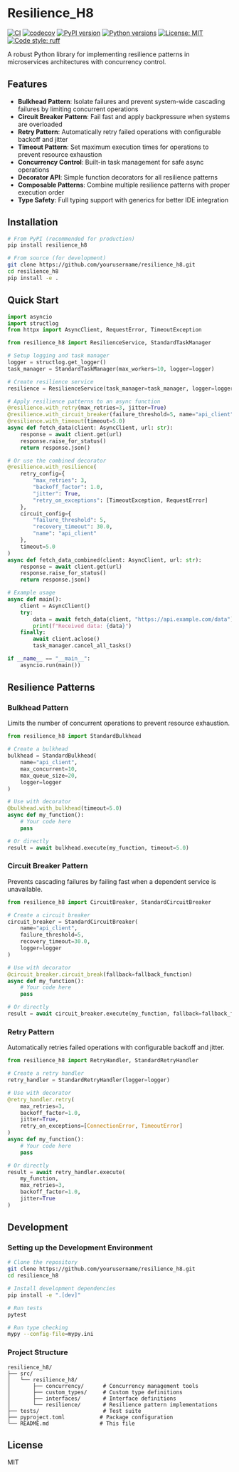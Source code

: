 # Resilience_H8

[![CI](https://github.com/Harut8/resilience_h8/workflows/CI/badge.svg)](https://github.com/Harut8/resilience_h8/actions/workflows/ci.yml)
[![codecov](https://codecov.io/gh/Harut8/resilience_h8/branch/main/graph/badge.svg)](https://codecov.io/gh/Harut8/resilience_h8)
[![PyPI version](https://badge.fury.io/py/resilience-h8.svg)](https://badge.fury.io/py/resilience-h8)
[![Python versions](https://img.shields.io/pypi/pyversions/resilience-h8.svg)](https://pypi.org/project/resilience-h8/)
[![License: MIT](https://img.shields.io/badge/License-MIT-yellow.svg)](https://opensource.org/licenses/MIT)
[![Code style: ruff](https://img.shields.io/badge/code%20style-ruff-000000.svg)](https://github.com/astral-sh/ruff)

A robust Python library for implementing resilience patterns in microservices architectures with concurrency control.

## Features

- **Bulkhead Pattern**: Isolate failures and prevent system-wide cascading failures by limiting concurrent operations
- **Circuit Breaker Pattern**: Fail fast and apply backpressure when systems are overloaded
- **Retry Pattern**: Automatically retry failed operations with configurable backoff and jitter
- **Timeout Pattern**: Set maximum execution times for operations to prevent resource exhaustion
- **Concurrency Control**: Built-in task management for safe async operations
- **Decorator API**: Simple function decorators for all resilience patterns
- **Composable Patterns**: Combine multiple resilience patterns with proper execution order
- **Type Safety**: Full typing support with generics for better IDE integration

## Installation

```bash
# From PyPI (recommended for production)
pip install resilience_h8

# From source (for development)
git clone https://github.com/yourusername/resilience_h8.git
cd resilience_h8
pip install -e .
```

## Quick Start

```python
import asyncio
import structlog
from httpx import AsyncClient, RequestError, TimeoutException

from resilience_h8 import ResilienceService, StandardTaskManager

# Setup logging and task manager
logger = structlog.get_logger()
task_manager = StandardTaskManager(max_workers=10, logger=logger)

# Create resilience service
resilience = ResilienceService(task_manager=task_manager, logger=logger)

# Apply resilience patterns to an async function
@resilience.with_retry(max_retries=3, jitter=True)
@resilience.with_circuit_breaker(failure_threshold=5, name="api_client")
@resilience.with_timeout(timeout=5.0)
async def fetch_data(client: AsyncClient, url: str):
    response = await client.get(url)
    response.raise_for_status()
    return response.json()

# Or use the combined decorator
@resilience.with_resilience(
    retry_config={
        "max_retries": 3,
        "backoff_factor": 1.0,
        "jitter": True,
        "retry_on_exceptions": [TimeoutException, RequestError]
    },
    circuit_config={
        "failure_threshold": 5,
        "recovery_timeout": 30.0,
        "name": "api_client"
    },
    timeout=5.0
)
async def fetch_data_combined(client: AsyncClient, url: str):
    response = await client.get(url)
    response.raise_for_status()
    return response.json()

# Example usage
async def main():
    client = AsyncClient()
    try:
        data = await fetch_data(client, "https://api.example.com/data")
        print(f"Received data: {data}")
    finally:
        await client.aclose()
        task_manager.cancel_all_tasks()

if __name__ == "__main__":
    asyncio.run(main())
```

## Resilience Patterns

### Bulkhead Pattern

Limits the number of concurrent operations to prevent resource exhaustion.

```python
from resilience_h8 import StandardBulkhead

# Create a bulkhead
bulkhead = StandardBulkhead(
    name="api_client",
    max_concurrent=10,
    max_queue_size=20,
    logger=logger
)

# Use with decorator
@bulkhead.with_bulkhead(timeout=5.0)
async def my_function():
    # Your code here
    pass

# Or directly
result = await bulkhead.execute(my_function, timeout=5.0)
```

### Circuit Breaker Pattern

Prevents cascading failures by failing fast when a dependent service is unavailable.

```python
from resilience_h8 import CircuitBreaker, StandardCircuitBreaker

# Create a circuit breaker
circuit_breaker = StandardCircuitBreaker(
    name="api_client",
    failure_threshold=5,
    recovery_timeout=30.0,
    logger=logger
)

# Use with decorator
@circuit_breaker.circuit_break(fallback=fallback_function)
async def my_function():
    # Your code here
    pass

# Or directly
result = await circuit_breaker.execute(my_function, fallback=fallback_function)
```

### Retry Pattern

Automatically retries failed operations with configurable backoff and jitter.

```python
from resilience_h8 import RetryHandler, StandardRetryHandler

# Create a retry handler
retry_handler = StandardRetryHandler(logger=logger)

# Use with decorator
@retry_handler.retry(
    max_retries=3,
    backoff_factor=1.0,
    jitter=True,
    retry_on_exceptions=[ConnectionError, TimeoutError]
)
async def my_function():
    # Your code here
    pass

# Or directly
result = await retry_handler.execute(
    my_function,
    max_retries=3,
    backoff_factor=1.0,
    jitter=True
)
```

## Development

### Setting up the Development Environment

```bash
# Clone the repository
git clone https://github.com/yourusername/resilience_h8.git
cd resilience_h8

# Install development dependencies
pip install -e ".[dev]"

# Run tests
pytest

# Run type checking
mypy --config-file=mypy.ini
```

### Project Structure

```
resilience_h8/
├── src/
│   └── resilience_h8/
│       ├── concurrency/      # Concurrency management tools
│       ├── custom_types/     # Custom type definitions
│       ├── interfaces/       # Interface definitions
│       └── resilience/       # Resilience pattern implementations
├── tests/                    # Test suite
├── pyproject.toml           # Package configuration
└── README.md                # This file
```

## License

MIT
